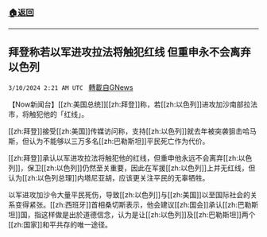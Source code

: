 ###  [:house:返回](README.md)
---


## 拜登称若以军进攻拉法将触犯红线 但重申永不会离弃以色列
`3/10/2024 2:21 AM UTC ` [轉載自GNews](https://gnews.org/articles/2380834)

【Now新闻台】[[zh:美国总统]][[zh:拜登]]称，若[[zh:以色列]]进攻加沙南部拉法市，将触犯他的「红线」。

[[zh:拜登]]接受[[zh:美国]]传媒访问称，支持[[zh:以色列]]就去年被突袭狙击哈马斯，但认为不能够以三万多名[[zh:巴勒斯坦]]平民死亡作为代价。

[[zh:拜登]]承认以军进攻拉法将触犯他的红线，但重申他永远不会离弃[[zh:以色列]]，保卫[[zh:以色列]]仍然至关重要，因此在军援[[zh:以色列]]上并无红线，但认为[[zh:以色列总理]]内塔尼亚胡，应该更关注平民的无辜牺牲。

以军进攻加沙令大量平民死伤，导致[[zh:以色列]]与[[zh:美国]]以至国际社会的关系变得紧张。[[zh:西班牙]]首相桑切斯表示，他会建议[[zh:国会]]承认[[zh:巴勒斯坦]]国，指这样做是出於道德信念，认为是让[[zh:以色列]]及[[zh:巴勒斯坦]]两个[[zh:国家]]和平共存的唯一途径。
